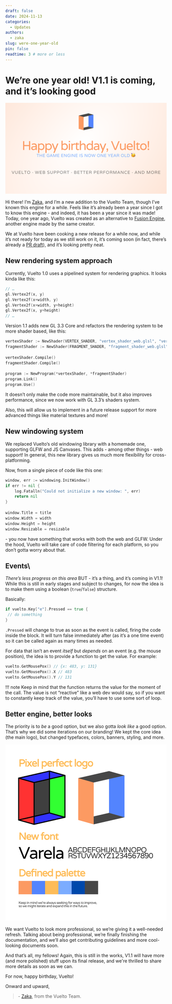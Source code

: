 ```yaml
---
draft: false
date: 2024-11-13
categories:
  - Updates
authors:
  - zaka
slug: were-one-year-old
pin: false
readtime: 3 # more or less
---
```


# We’re one year old\! V1.1 is coming, and it’s looking good

![Post cover](../assets/were-one-year-old-cover.png)

Hi there\! I’m [Zaka](https://github.com/ZakaHaceCosas), and I’m a new addition to the Vuelto Team, though I’ve known this engine for a while. Feels like it’s already been a year since I got to know this engine \- and indeed, it has been a year since it was made\! Today, one year ago, Vuelto was created as an alternative to [Fusion Engine](https://github.com/fusionengine-org/fusion), another engine made by the same creator.

We at Vuelto have been cooking a new release for a while now, and while it’s not ready for today as we still work on it, it’s coming soon (in fact, there’s already a [PR draft](https://github.com/vuelto-org/vuelto/pull/8)), and it’s looking pretty neat.

<!-- more -->
## New rendering system approach

Currently, Vuelto 1.0 uses a pipelined system for rendering graphics. It looks kinda like this:

```go
// …
gl.Vertex2f(x, y)
gl.Vertex2f(x+width, y)
gl.Vertex2f(x+width, y+height)
gl.Vertex2f(x, y+height)
// …
```

Version 1.1 adds new GL 3.3 Core and refactors the rendering system to be more shader based, like this:

```go
vertexShader := NewShader(VERTEX_SHADER, "vertex_shader_web.glsl", "vertex_shader_desktop.glsl")
fragmentShader := NewShader(FRAGMENT_SHADER, "fragment_shader_web.glsl", "fragment_shader_desktop.glsl")

vertexShader.Compile()
fragmentShader.Compile()

program := NewProgram(*vertexShader, *fragmentShader)
program.Link()
program.Use()
```

It doesn’t only make the code more maintainable, but it also improves performance, since we now work with GL 3.3’s shaders system.

Also, this will allow us to implement in a future release support for more advanced things like material textures and more\!

## New windowing system

We replaced Vuelto’s old windowing library with a homemade one, supporting GLFW and JS Canvases. This adds \- among other things \- web support\! In general, this new library gives us much more flexibility for cross-platforming.

Now, from a single piece of code like this one:

```go
window, err := windowing.InitWindow()
if err != nil {
    log.Fatalln("Could not initialize a new window: ", err)
    return nil
}

window.Title = title
window.Width = width
window.Height = height
window.Resizable = resizable
```

\- you now have something that works with both the web and GLFW. Under the hood, Vuelto will take care of code filtering for each platform, so you don’t gotta worry about that.

## Events\

*There’s less progress on this area* BUT \- it’s a thing, and it’s coming in V1.1\! While this is still in early stages and subject to changes, for now the idea is to make them using a boolean (`true`/`false`) structure.

Basically:

```go
if vuelto.Key["e"].Pressed == true {
 // do something
}
```

`.Pressed` will change to true as soon as the event is called, firing the code inside the block. It will turn false immediately after (as it’s a one time event) so it can be called again as many times as needed.

For data that isn’t an event *itself* but *depends* on an event (e.g. the mouse position), the idea is to provide a function to get the value. For example:

```go
vuelto.GetMousePox() // {x: 483, y: 131}
vuelto.GetMousePox().X // 483
vuelto.GetMousePox().Y // 131
```

!!! note
    Keep in mind that the function returns the value for the moment of the call.
    The value is not “reactive” like a web dev would say, so if you want to constantly keep track of the value, you’ll have to use some sort of loop.

## Better engine, better looks

The priority is to *be* a good option, but we also gotta *look like* a good option. That’s why we did some iterations on our branding\! We kept the core idea (the main logo),  but changed typefaces, colors, banners, styling, and more.

![An image showing some of the design tweaks we did to Vuelto's branding](../assets/were-one-year-old-image1.png)

We want Vuelto to look more professional, so we’re giving it a well-needed refresh. Talking about being professional, we’re finally finishing the documentation, and we’ll also get contributing guidelines and more cool-looking documents soon.

And that’s all, my fellows\! Again, this is still in the works, V1.1 will have more (and more polished) stuff upon its final release, and we're thrilled to share more details as soon as we can.

For now, happy birthday, Vuelto\!

Onward and upward,
> \- [Zaka](https://github.com/ZakaHaceCosas), from the Vuelto Team.
